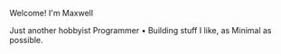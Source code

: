 Welcome! I'm Maxwell 

Just another hobbyist Programmer • Building stuff I like, as Minimal as possible.
